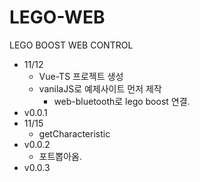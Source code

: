 # LEGO-WEB
LEGO BOOST WEB CONTROL

 - 11/12
    - Vue-TS 프로젝트 생성
    - vanilaJS로 예제사이트 먼저 제작
        - web-bluetooth로 lego boost 연결.
 - v0.0.1
 - 11/15
    - getCharacteristic
 - v0.0.2
    - 포트뽑아옴.
 - v0.0.3